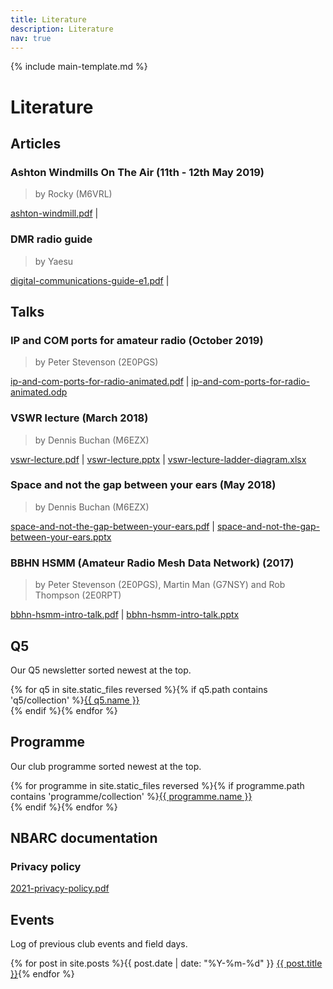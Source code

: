 ```yaml
---
title: Literature
description: Literature
nav: true
---
```


{% include main-template.md %}

# Literature

## Articles

### Ashton Windmills On The Air (11th - 12th May 2019)

> by Rocky (M6VRL)

<a href="{{ site.baseurl }}/assets/articles/ashton-windmill.pdf" target="_blank">ashton-windmill.pdf</a> |

### DMR radio guide

> by Yaesu

<a href="{{ site.baseurl }}/assets/articles/digital-communications-guide-e1.pdf" target="_blank">digital-communications-guide-e1.pdf</a> |

## Talks

### IP and COM ports for amateur radio (October 2019)

> by Peter Stevenson (2E0PGS)

<a href="{{ site.baseurl }}/assets/talks/2019-ip-and-com-ports-for-radio/ip-and-com-ports-for-radio-animated.pdf" target="_blank">ip-and-com-ports-for-radio-animated.pdf</a> | <a href="{{ site.baseurl }}/assets/talks/2019-ip-and-com-ports-for-radio/ip-and-com-ports-for-radio-animated.odp" target="_blank">ip-and-com-ports-for-radio-animated.odp</a>

### VSWR lecture (March 2018)

> by Dennis Buchan (M6EZX)

<a href="{{ site.baseurl }}/assets/talks/2018-vswr-lecture/vswr-lecture.pdf" target="_blank">vswr-lecture.pdf</a> | <a href="{{ site.baseurl }}/assets/talks/2018-vswr-lecture/vswr-lecture.pptx" target="_blank">vswr-lecture.pptx</a> | <a href="{{ site.baseurl }}/assets/talks/2018-vswr-lecture/vswr-lecture-ladder-diagram.xlsx" target="_blank">vswr-lecture-ladder-diagram.xlsx</a>

### Space and not the gap between your ears (May 2018)

> by Dennis Buchan (M6EZX)

<a href="{{ site.baseurl }}/assets/talks/2018-space-and-not-the-gap-between-your-ears/space-and-not-the-gap-between-your-ears.pdf" target="_blank">space-and-not-the-gap-between-your-ears.pdf</a> | <a href="{{ site.baseurl }}/assets/talks/2018-space-and-not-the-gap-between-your-ears/space-and-not-the-gap-between-your-ears.pptx" target="_blank">space-and-not-the-gap-between-your-ears.pptx</a>

### BBHN HSMM (Amateur Radio Mesh Data Network) (2017)

> by Peter Stevenson (2E0PGS), Martin Man (G7NSY) and Rob Thompson (2E0RPT)

<a href="{{ site.baseurl }}/assets/talks/2017-bbhn-hsmm-intro-talk/bbhn-hsmm-intro-talk.pdf" target="_blank">bbhn-hsmm-intro-talk.pdf</a> | <a href="{{ site.baseurl }}/assets/talks/2017-bbhn-hsmm-intro-talk/bbhn-hsmm-intro-talk.pptx" target="_blank">bbhn-hsmm-intro-talk.pptx</a>

## Q5

Our Q5 newsletter sorted newest at the top.

{% for q5 in site.static_files reversed %}{% if q5.path contains 'q5/collection' %}<a href="{{ site.baseurl }}{{ q5.path }}" target="_blank">{{ q5.name }}</a><br/>{% endif %}{% endfor %}

## Programme

Our club programme sorted newest at the top.

{% for programme in site.static_files reversed %}{% if programme.path contains 'programme/collection' %}<a href="{{ site.baseurl }}{{ programme.path }}" target="_blank">{{ programme.name }}</a><br/>{% endif %}{% endfor %}

## NBARC documentation

### Privacy policy

<a href="{{ site.baseurl }}/assets/2021-privacy-policy.pdf" target="_blank">2021-privacy-policy.pdf</a>

## Events

Log of previous club events and field days.

{% for post in site.posts %}{{ post.date | date: "%Y-%m-%d" }} <a href="{{ post.url }}">{{ post.title }}</a>{% endfor %}
